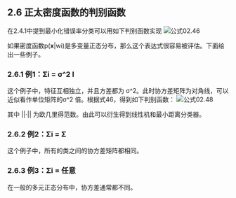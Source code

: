 ## 2.6 正太密度函数的判别函数

在2.4.1中提到最小化错误率分类可以用如下判别函数实现
![公式02.46](https://yg-1255660153.cos.ap-chengdu.myqcloud.com/PatternClassification/E02.46.jpg)

如果密度函数p(**x**|wi)是多变量正态分布，那么这个表达式很容易被评估。下面给出一些例子。

### 2.6.1 例1：Σi = σ^2 I

这个例子中，特征互相独立，并且方差都为 σ^2。此时协方差矩阵为对角线，可以近似看作单位矩阵的σ^2 倍。根据式46，得到如下判别函数：
![公式02.48](https://yg-1255660153.cos.ap-chengdu.myqcloud.com/PatternClassification/E02.48.jpg)

其中 ||·|| 为欧几里得范数。由此可以衍生得到线性机和最小距离分类器。

### 2.6.2 例2：Σi = Σ

这个例子中，所有的类之间的协方差矩阵都相同。

### 2.6.3 例3：Σi = 任意

在一般的多元正态分布中，协方差通常都不同。